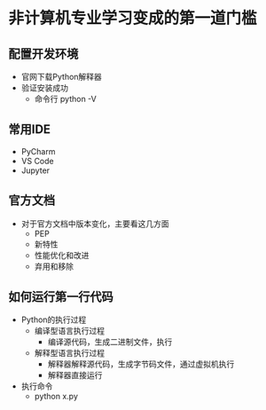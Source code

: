 # 非计算机专业学习变成的第一道门槛

## 配置开发环境
- 官网下载Python解释器
- 验证安装成功
    - 命令行 python -V

## 常用IDE
- PyCharm
- VS Code
- Jupyter

## 官方文档
- 对于官方文档中版本变化，主要看这几方面
    - PEP
    - 新特性
    - 性能优化和改进
    - 弃用和移除

## 如何运行第一行代码
- Python的执行过程 
    - 编译型语言执行过程
        - 编译源代码，生成二进制文件，执行
    - 解释型语言执行过程
        - 解释器解释源代码，生成字节码文件，通过虚拟机执行
        - 解释器直接运行
- 执行命令
    - python x.py
